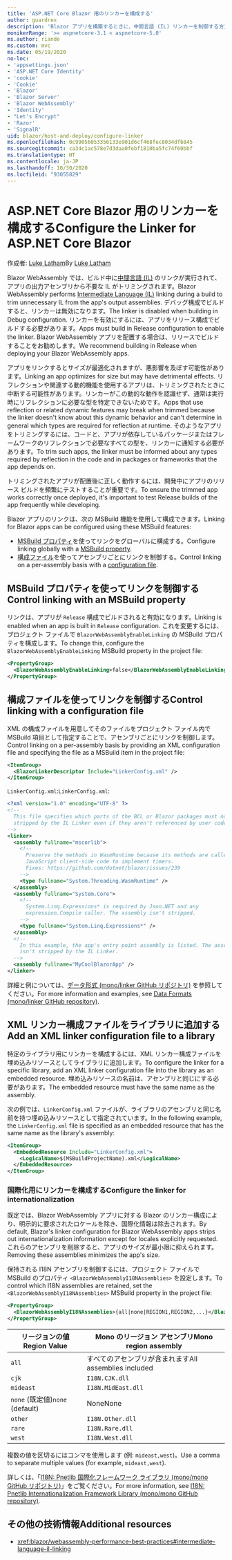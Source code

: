 ```yaml
---
title: 'ASP.NET Core Blazor 用のリンカーを構成する'
author: guardrex
description: 'Blazor アプリを構築するときに、中間言語 (IL) リンカーを制御する方法について説明します。'
monikerRange: '>= aspnetcore-3.1 < aspnetcore-5.0'
ms.author: riande
ms.custom: mvc
ms.date: 05/19/2020
no-loc:
- 'appsettings.json'
- 'ASP.NET Core Identity'
- 'cookie'
- 'Cookie'
- 'Blazor'
- 'Blazor Server'
- 'Blazor WebAssembly'
- 'Identity'
- "Let's Encrypt"
- 'Razor'
- 'SignalR'
uid: blazor/host-and-deploy/configure-linker
ms.openlocfilehash: 0c99056053356133e901d6cf468fec8034dfb845
ms.sourcegitcommit: ca34c1ac578e7d3daa0febf1810ba5fc74f60bbf
ms.translationtype: HT
ms.contentlocale: ja-JP
ms.lasthandoff: 10/30/2020
ms.locfileid: "93055829"
---
```

# <a name="configure-the-linker-for-aspnet-core-no-locblazor"></a><span data-ttu-id="d9c3f-103">ASP.NET Core Blazor 用のリンカーを構成する</span><span class="sxs-lookup"><span data-stu-id="d9c3f-103">Configure the Linker for ASP.NET Core Blazor</span></span>

<span data-ttu-id="d9c3f-104">作成者: [Luke Latham](https://github.com/guardrex)</span><span class="sxs-lookup"><span data-stu-id="d9c3f-104">By [Luke Latham](https://github.com/guardrex)</span></span>

<span data-ttu-id="d9c3f-105">Blazor WebAssembly では、ビルド中に[中間言語 (IL)](/dotnet/standard/managed-code#intermediate-language--execution) のリンクが実行されて、アプリの出力アセンブリから不要な IL がトリミングされます。</span><span class="sxs-lookup"><span data-stu-id="d9c3f-105">Blazor WebAssembly performs [Intermediate Language (IL)](/dotnet/standard/managed-code#intermediate-language--execution) linking during a build to trim unnecessary IL from the app's output assemblies.</span></span> <span data-ttu-id="d9c3f-106">デバッグ構成でビルドすると、リンカーは無効になります。</span><span class="sxs-lookup"><span data-stu-id="d9c3f-106">The linker is disabled when building in Debug configuration.</span></span> <span data-ttu-id="d9c3f-107">リンカーを有効にするには、アプリをリリース構成でビルドする必要があります。</span><span class="sxs-lookup"><span data-stu-id="d9c3f-107">Apps must build in Release configuration to enable the linker.</span></span> <span data-ttu-id="d9c3f-108">Blazor WebAssembly アプリを配置する場合は、リリースでビルドすることをお勧めします。</span><span class="sxs-lookup"><span data-stu-id="d9c3f-108">We recommend building in Release when deploying your Blazor WebAssembly apps.</span></span> 

<span data-ttu-id="d9c3f-109">アプリをリンクするとサイズが最適化されますが、悪影響を及ぼす可能性があります。</span><span class="sxs-lookup"><span data-stu-id="d9c3f-109">Linking an app optimizes for size but may have detrimental effects.</span></span> <span data-ttu-id="d9c3f-110">リフレクションや関連する動的機能を使用するアプリは、トリミングされたときに中断する可能性があります。リンカーがこの動的な動作を認識せず、通常は実行時にリフレクションに必要な型を特定できないためです。</span><span class="sxs-lookup"><span data-stu-id="d9c3f-110">Apps that use reflection or related dynamic features may break when trimmed because the linker doesn't know about this dynamic behavior and can't determine in general which types are required for reflection at runtime.</span></span> <span data-ttu-id="d9c3f-111">そのようなアプリをトリミングするには、コードと、アプリが依存しているパッケージまたはフレームワークのリフレクションで必要なすべての型を、リンカーに通知する必要があります。</span><span class="sxs-lookup"><span data-stu-id="d9c3f-111">To trim such apps, the linker must be informed about any types required by reflection in the code and in packages or frameworks that the app depends on.</span></span>

<span data-ttu-id="d9c3f-112">トリミングされたアプリが配置後に正しく動作するには、開発中にアプリのリリース ビルドを頻繁にテストすることが重要です。</span><span class="sxs-lookup"><span data-stu-id="d9c3f-112">To ensure the trimmed app works correctly once deployed, it's important to test Release builds of the app frequently while developing.</span></span>

<span data-ttu-id="d9c3f-113">Blazor アプリのリンクは、次の MSBuild 機能を使用して構成できます。</span><span class="sxs-lookup"><span data-stu-id="d9c3f-113">Linking for Blazor apps can be configured using these MSBuild features:</span></span>

* <span data-ttu-id="d9c3f-114">[MSBuild プロパティ](#control-linking-with-an-msbuild-property)を使ってリンクをグローバルに構成する。</span><span class="sxs-lookup"><span data-stu-id="d9c3f-114">Configure linking globally with a [MSBuild property](#control-linking-with-an-msbuild-property).</span></span>
* <span data-ttu-id="d9c3f-115">[構成ファイル](#control-linking-with-a-configuration-file)を使ってアセンブリごとにリンクを制御する。</span><span class="sxs-lookup"><span data-stu-id="d9c3f-115">Control linking on a per-assembly basis with a [configuration file](#control-linking-with-a-configuration-file).</span></span>

## <a name="control-linking-with-an-msbuild-property"></a><span data-ttu-id="d9c3f-116">MSBuild プロパティを使ってリンクを制御する</span><span class="sxs-lookup"><span data-stu-id="d9c3f-116">Control linking with an MSBuild property</span></span>

<span data-ttu-id="d9c3f-117">リンクは、アプリが `Release` 構成でビルドされると有効になります。</span><span class="sxs-lookup"><span data-stu-id="d9c3f-117">Linking is enabled when an app is built in `Release` configuration.</span></span> <span data-ttu-id="d9c3f-118">これを変更するには、プロジェクト ファイルで `BlazorWebAssemblyEnableLinking` の MSBuild プロパティを構成します。</span><span class="sxs-lookup"><span data-stu-id="d9c3f-118">To change this, configure the `BlazorWebAssemblyEnableLinking` MSBuild property in the project file:</span></span>

```xml
<PropertyGroup>
  <BlazorWebAssemblyEnableLinking>false</BlazorWebAssemblyEnableLinking>
</PropertyGroup>
```

## <a name="control-linking-with-a-configuration-file"></a><span data-ttu-id="d9c3f-119">構成ファイルを使ってリンクを制御する</span><span class="sxs-lookup"><span data-stu-id="d9c3f-119">Control linking with a configuration file</span></span>

<span data-ttu-id="d9c3f-120">XML の構成ファイルを用意してそのファイルをプロジェクト ファイル内で MSBuild 項目として指定することで、アセンブリごとにリンクを制御します。</span><span class="sxs-lookup"><span data-stu-id="d9c3f-120">Control linking on a per-assembly basis by providing an XML configuration file and specifying the file as a MSBuild item in the project file:</span></span>

```xml
<ItemGroup>
  <BlazorLinkerDescriptor Include="LinkerConfig.xml" />
</ItemGroup>
```

<span data-ttu-id="d9c3f-121">`LinkerConfig.xml`:</span><span class="sxs-lookup"><span data-stu-id="d9c3f-121">`LinkerConfig.xml`:</span></span>

```xml
<?xml version="1.0" encoding="UTF-8" ?>
<!--
  This file specifies which parts of the BCL or Blazor packages must not be
  stripped by the IL Linker even if they aren't referenced by user code.
-->
<linker>
  <assembly fullname="mscorlib">
    <!--
      Preserve the methods in WasmRuntime because its methods are called by 
      JavaScript client-side code to implement timers.
      Fixes: https://github.com/dotnet/blazor/issues/239
    -->
    <type fullname="System.Threading.WasmRuntime" />
  </assembly>
  <assembly fullname="System.Core">
    <!--
      System.Linq.Expressions* is required by Json.NET and any 
      expression.Compile caller. The assembly isn't stripped.
    -->
    <type fullname="System.Linq.Expressions*" />
  </assembly>
  <!--
    In this example, the app's entry point assembly is listed. The assembly
    isn't stripped by the IL Linker.
  -->
  <assembly fullname="MyCoolBlazorApp" />
</linker>
```

<span data-ttu-id="d9c3f-122">詳細と例については、[データ形式 (mono/linker GitHub リポジトリ)](https://github.com/mono/linker/blob/master/docs/data-formats.md) を参照してください。</span><span class="sxs-lookup"><span data-stu-id="d9c3f-122">For more information and examples, see [Data Formats (mono/linker GitHub repository)](https://github.com/mono/linker/blob/master/docs/data-formats.md).</span></span>

## <a name="add-an-xml-linker-configuration-file-to-a-library"></a><span data-ttu-id="d9c3f-123">XML リンカー構成ファイルをライブラリに追加する</span><span class="sxs-lookup"><span data-stu-id="d9c3f-123">Add an XML linker configuration file to a library</span></span>

<span data-ttu-id="d9c3f-124">特定のライブラリ用にリンカーを構成するには、XML リンカー構成ファイルを埋め込みリソースとしてライブラリに追加します。</span><span class="sxs-lookup"><span data-stu-id="d9c3f-124">To configure the linker for a specific library, add an XML linker configuration file into the library as an embedded resource.</span></span> <span data-ttu-id="d9c3f-125">埋め込みリソースの名前は、アセンブリと同じにする必要があります。</span><span class="sxs-lookup"><span data-stu-id="d9c3f-125">The embedded resource must have the same name as the assembly.</span></span>

<span data-ttu-id="d9c3f-126">次の例では、`LinkerConfig.xml` ファイルが、ライブラリのアセンブリと同じ名前を持つ埋め込みリソースとして指定されています。</span><span class="sxs-lookup"><span data-stu-id="d9c3f-126">In the following example, the `LinkerConfig.xml` file is specified as an embedded resource that has the same name as the library's assembly:</span></span>

```xml
<ItemGroup>
  <EmbeddedResource Include="LinkerConfig.xml">
    <LogicalName>$(MSBuildProjectName).xml</LogicalName>
  </EmbeddedResource>
</ItemGroup>
```

### <a name="configure-the-linker-for-internationalization"></a><span data-ttu-id="d9c3f-127">国際化用にリンカーを構成する</span><span class="sxs-lookup"><span data-stu-id="d9c3f-127">Configure the linker for internationalization</span></span>

<span data-ttu-id="d9c3f-128">既定では、Blazor WebAssembly アプリに対する Blazor のリンカー構成により、明示的に要求されたロケールを除き、国際化情報は除去されます。</span><span class="sxs-lookup"><span data-stu-id="d9c3f-128">By default, Blazor's linker configuration for Blazor WebAssembly apps strips out internationalization information except for locales explicitly requested.</span></span> <span data-ttu-id="d9c3f-129">これらのアセンブリを削除すると、アプリのサイズが最小限に抑えられます。</span><span class="sxs-lookup"><span data-stu-id="d9c3f-129">Removing these assemblies minimizes the app's size.</span></span>

<span data-ttu-id="d9c3f-130">保持される I18N アセンブリを制御するには、プロジェクト ファイルで MSBuild のプロパティ `<BlazorWebAssemblyI18NAssemblies>` を設定します。</span><span class="sxs-lookup"><span data-stu-id="d9c3f-130">To control which I18N assemblies are retained, set the `<BlazorWebAssemblyI18NAssemblies>` MSBuild property in the project file:</span></span>

```xml
<PropertyGroup>
  <BlazorWebAssemblyI18NAssemblies>{all|none|REGION1,REGION2,...}</BlazorWebAssemblyI18NAssemblies>
</PropertyGroup>
```

| <span data-ttu-id="d9c3f-131">リージョンの値</span><span class="sxs-lookup"><span data-stu-id="d9c3f-131">Region Value</span></span>     | <span data-ttu-id="d9c3f-132">Mono のリージョン アセンブリ</span><span class="sxs-lookup"><span data-stu-id="d9c3f-132">Mono region assembly</span></span>    |
| ---------------- | ----------------------- |
| `all`            | <span data-ttu-id="d9c3f-133">すべてのアセンブリが含まれます</span><span class="sxs-lookup"><span data-stu-id="d9c3f-133">All assemblies included</span></span> |
| `cjk`            | `I18N.CJK.dll`          |
| `mideast`        | `I18N.MidEast.dll`      |
| <span data-ttu-id="d9c3f-134">`none` (既定値)</span><span class="sxs-lookup"><span data-stu-id="d9c3f-134">`none` (default)</span></span> | <span data-ttu-id="d9c3f-135">None</span><span class="sxs-lookup"><span data-stu-id="d9c3f-135">None</span></span>                    |
| `other`          | `I18N.Other.dll`        |
| `rare`           | `I18N.Rare.dll`         |
| `west`           | `I18N.West.dll`         |

<span data-ttu-id="d9c3f-136">複数の値を区切るにはコンマを使用します (例: `mideast,west`)。</span><span class="sxs-lookup"><span data-stu-id="d9c3f-136">Use a comma to separate multiple values (for example, `mideast,west`).</span></span>

<span data-ttu-id="d9c3f-137">詳しくは、「[I18N: Pnetlib 国際化フレームワーク ライブラリ (mono/mono GitHub リポジトリ)](https://github.com/mono/mono/tree/master/mcs/class/I18N)」をご覧ください。</span><span class="sxs-lookup"><span data-stu-id="d9c3f-137">For more information, see [I18N: Pnetlib Internationalization Framework Library (mono/mono GitHub repository)](https://github.com/mono/mono/tree/master/mcs/class/I18N).</span></span>

## <a name="additional-resources"></a><span data-ttu-id="d9c3f-138">その他の技術情報</span><span class="sxs-lookup"><span data-stu-id="d9c3f-138">Additional resources</span></span>

* <xref:blazor/webassembly-performance-best-practices#intermediate-language-il-linking>

